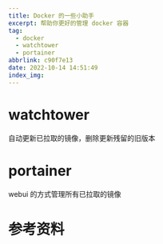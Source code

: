 ```yaml
---
title: Docker 的一些小助手
excerpt: 帮助你更好的管理 docker 容器
tag:
  - docker
  - watchtower
  - portainer
abbrlink: c90f7e13
date: 2022-10-14 14:51:49
index_img:
---
```


# watchtower
自动更新已拉取的镜像，删除更新残留的旧版本

# portainer
webui 的方式管理所有已拉取的镜像

# 参考资料